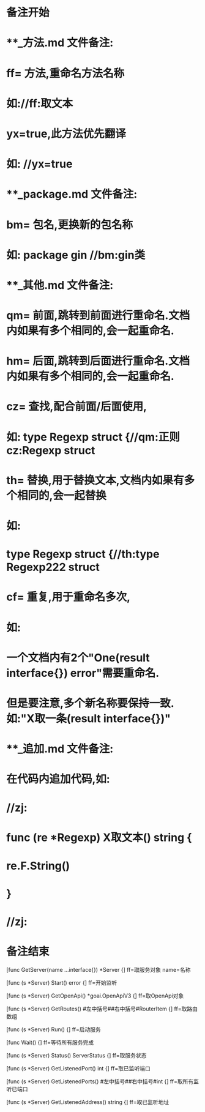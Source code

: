# 备注开始
# **_方法.md 文件备注:
# ff= 方法,重命名方法名称
# 如://ff:取文本
#
# yx=true,此方法优先翻译
# 如: //yx=true


# **_package.md 文件备注:
# bm= 包名,更换新的包名称 
# 如: package gin //bm:gin类


# **_其他.md 文件备注:
# qm= 前面,跳转到前面进行重命名.文档内如果有多个相同的,会一起重命名.
# hm= 后面,跳转到后面进行重命名.文档内如果有多个相同的,会一起重命名.
# cz= 查找,配合前面/后面使用,
# 如: type Regexp struct {//qm:正则 cz:Regexp struct
#
# th= 替换,用于替换文本,文档内如果有多个相同的,会一起替换
# 如:
# type Regexp struct {//th:type Regexp222 struct
#
# cf= 重复,用于重命名多次,
# 如: 
# 一个文档内有2个"One(result interface{}) error"需要重命名.
# 但是要注意,多个新名称要保持一致. 如:"X取一条(result interface{})"


# **_追加.md 文件备注:
# 在代码内追加代码,如:
# //zj:
# func (re *Regexp) X取文本() string { 
#    re.F.String()
# }
# //zj:
# 备注结束

[func GetServer(name ...interface{}) *Server {]
ff=取服务对象
name=名称

[func (s *Server) Start() error {]
ff=开始监听

[func (s *Server) GetOpenApi() *goai.OpenApiV3 {]
ff=取OpenApi对象

[func (s *Server) GetRoutes() #左中括号##右中括号#RouterItem {]
ff=取路由数组

[func (s *Server) Run() {]
ff=启动服务

[func Wait() {]
ff=等待所有服务完成

[func (s *Server) Status() ServerStatus {]
ff=取服务状态

[func (s *Server) GetListenedPort() int {]
ff=取已监听端口

[func (s *Server) GetListenedPorts() #左中括号##右中括号#int {]
ff=取所有监听已端口

[func (s *Server) GetListenedAddress() string {]
ff=取已监听地址
